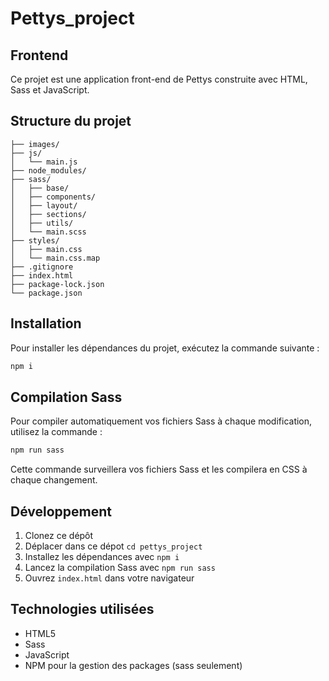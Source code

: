 # Pettys_project

## Frontend

Ce projet est une application front-end de Pettys construite avec HTML, Sass et JavaScript.

## Structure du projet

```
├── images/
├── js/
│   └── main.js
├── node_modules/
├── sass/
│   ├── base/
│   ├── components/
│   ├── layout/
│   ├── sections/
│   ├── utils/
│   └── main.scss
├── styles/
│   ├── main.css
│   └── main.css.map
├── .gitignore
├── index.html
├── package-lock.json
└── package.json
```

## Installation

Pour installer les dépendances du projet, exécutez la commande suivante :

```bash
npm i
```

## Compilation Sass

Pour compiler automatiquement vos fichiers Sass à chaque modification, utilisez la commande :

```bash
npm run sass
```

Cette commande surveillera vos fichiers Sass et les compilera en CSS à chaque changement.

## Développement

1. Clonez ce dépôt
2. Déplacer dans ce dépot `cd pettys_project`
3. Installez les dépendances avec `npm i`
4. Lancez la compilation Sass avec `npm run sass`
5. Ouvrez `index.html` dans votre navigateur

## Technologies utilisées

- HTML5
- Sass
- JavaScript
- NPM pour la gestion des packages (sass seulement)
